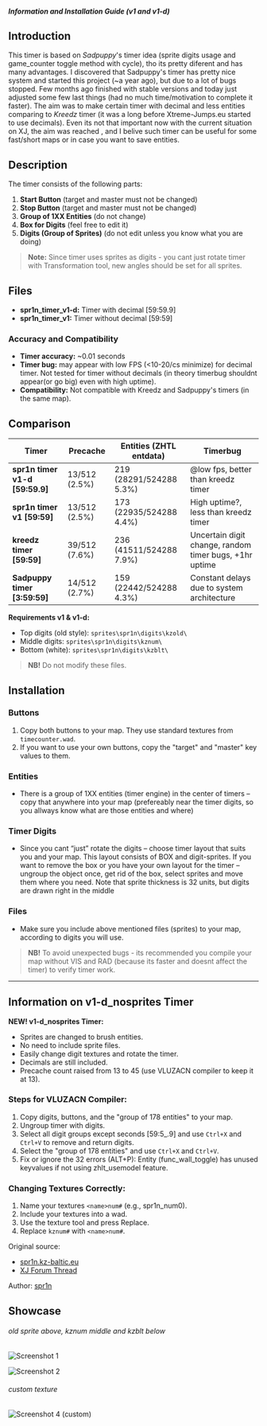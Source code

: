 ##### *Information and Installation Guide (v1 and v1-d)*

## Introduction

This timer is based on *Sadpuppy*'s timer idea (sprite digits usage and game_counter toggle method with cycle),
tho its pretty diferent and has many advantages. I discovered that Sadpuppy's timer has pretty nice system
and started this project (~a year ago), but due to a lot of bugs stopped. Few months ago finished with stable
versions and today just adjusted some few last things (had no much time/motivation to complete it faster).
The aim was to make certain timer with decimal and less entities comparing to *Kreedz* timer (it was a long
before Xtreme-Jumps.eu started to use decimals). Even its not that important now with the current situation on XJ, the aim
was reached , and I belive such timer can be useful for some fast/short maps or in case you want to save
entities.

## Description

The timer consists of the following parts:
1. **Start Button** (target and master must not be changed)
2. **Stop Button** (target and master must not be changed)
3. **Group of 1XX Entities** (do not change)
4. **Box for Digits** (feel free to edit it)
5. **Digits (Group of Sprites)** (do not edit unless you know what you are doing)

> **Note:** Since timer uses sprites as digits - you cant just rotate timer with Transformation tool, new angles should
be set for all sprites.

## Files

- **spr1n_timer_v1-d:** Timer with decimal [59:59.9]
- **spr1n_timer_v1:** Timer without decimal [59:59]

### Accuracy and Compatibility
- **Timer accuracy:** ~0.01 seconds
- **Timer bug:** may appear with low FPS (<10-20/cs minimize) for decimal timer. Not tested for
timer without decimals (in theory timerbug shouldnt appear(or go big) even with high uptime).
- **Compatibility:** Not compatible with Kreedz and Sadpuppy's timers (in the same map).

## Comparison

| Timer              | Precache | Entities (ZHTL entdata) | Timerbug |
|--------------------|----------|----------|----------|
| **spr1n timer v1-d [59:59.9]** | 13/512 (2.5%) | 219 (28291/524288 5.3%) | @low fps, better than kreedz timer |
| **spr1n timer v1 [59:59]**    | 13/512 (2.5%) | 173 (22935/524288 4.4%) | High uptime?, less than kreedz timer |
| **kreedz timer [59:59]**      | 39/512 (7.6%) | 236 (41511/524288 7.9%) | Uncertain digit change, random timer bugs, +1hr uptime |
| **Sadpuppy timer [3:59:59]**  | 14/512 (2.7%) | 159 (22442/524288 4.3%) | Constant delays due to system architecture |

**Requirements v1 & v1-d:**
- Top digits (old style): `sprites\spr1n\digits\kzold\`
- Middle digits: `sprites\spr1n\digits\kznum\`
- Bottom (white): `sprites\spr1n\digits\kzblt\`

> **NB!** Do not modify these files.

## Installation

### Buttons
1. Copy both buttons to your map. They use standard textures from `timecounter.wad`.
2. If you want to use your own buttons, copy the "target" and "master" key values to them.

### Entities
  - There is a group of 1XX entities (timer engine) in the center of timers – copy that anywhere into your map
(prefereably  near the timer digits, so you allways know what are those entities and where)

### Timer Digits
  - Since you cant “just” rotate the digits – choose timer layout that suits you and your map. This layout
consists of BOX and digit-sprites. If you want to remove the box or you have your own layout for the timer
– ungroup the object once, get rid of the box, select sprites and move them where you need. Note that
sprite thickness is 32 units, but digits are drawn right in the middle

### Files
- Make sure you include above mentioned files (sprites) to your map, according to digits you will use.

> **NB!** To avoid unexpected bugs - its recommended you compile your map without VIS and RAD (because its faster
and doesnt affect the timer) to verify timer work.

---

## Information on v1-d_nosprites Timer

**NEW! v1-d_nosprites Timer:**
- Sprites are changed to brush entities.
- No need to include sprite files.
- Easily change digit textures and rotate the timer.
- Decimals are still included.
- Precache count raised from 13 to 45 (use VLUZACN compiler to keep it at 13).

### Steps for VLUZACN Compiler:
1. Copy digits, buttons, and the "group of 178 entities" to your map.
2. Ungroup timer with digits.
3. Select all digit groups except seconds [59:5_.9] and use `Ctrl+X` and `Ctrl+V` to remove and return digits.
4. Select the "group of 178 entities" and use `Ctrl+X` and `Ctrl+V`.
5. Fix or ignore the 32 errors (ALT+P): Entity (func_wall_toggle) has unused keyvalues if not using zhlt_usemodel feature.

### Changing Textures Correctly:
1. Name your textures `<name>num#` (e.g., spr1n_num0).
2. Include your textures into a wad.
3. Use the texture tool and press Replace.
4. Replace `kznum#` with `<name>num#`.

Original source:
- [spr1n.kz-baltic.eu](https://web.archive.org/web/20170401043000/http://spr1n.kz-baltic.eu/mapping/timer/spr1n_timer_readme.html)
- [XJ Forum Thread](https://web.archive.org/web/20130925074830/http://xtreme-jumps.eu/e107_plugins/forum/forum_viewtopic.php?225302)
  
Author: [spr1n](https://xtreme-jumps.eu/profile/6200)

## Showcase

###### *old sprite above, kznum middle and kzblt below*
![Screenshot 1](https://github.com/G2Pavon/kreedztimercounter/assets/14117486/9b43c2f2-ff5c-4f2a-88e2-96da9f776c66)

![Screenshot 2](https://github.com/G2Pavon/kreedztimercounter/assets/14117486/a303e318-3f8f-41b7-b1a4-76c6afec23bd)


###### *custom texture*
![Screenshot 4 (custom)](https://github.com/G2Pavon/kreedztimercounter/assets/14117486/3ef72ffd-cf0c-46dc-aeb2-c64cf1bbe06e)



